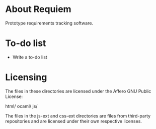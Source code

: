 # About Requiem

Prototype requirements tracking software.

# To-do list

* Write a to-do list

# Licensing

The files in these directories are licensed under the Affero GNU
Public License:

html/
ocaml/
js/

The files in the js-ext and css-ext directories are files from
third-party repositories and are licensed under their own respective
licenses.

